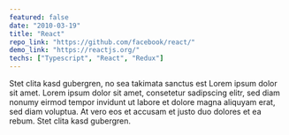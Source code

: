 ```yaml
---
featured: false
date: "2010-03-19"
title: "React"
repo_link: "https://github.com/facebook/react/"
demo_link: "https://reactjs.org/"
techs: ["Typescript", "React", "Redux"]
---
```


Stet clita kasd gubergren, no sea takimata sanctus est Lorem ipsum dolor sit amet. Lorem ipsum dolor sit amet, consetetur sadipscing elitr, sed diam nonumy eirmod tempor invidunt ut labore et dolore magna aliquyam erat, sed diam voluptua. At vero eos et accusam et justo duo dolores et ea rebum. Stet clita kasd gubergren.
